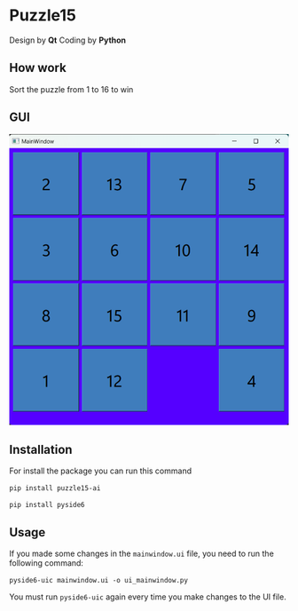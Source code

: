 # Puzzle15
Design by **Qt**
Coding by **Python**

## How work
Sort the puzzle from 1 to 16 to win

## GUI

![GUI](https://github.com/SinaHosseini/episode19/blob/bf5c26cea029f97be3af82bf71527d815b0884a2/puzzle15/image_puzzle15.png?raw=true)

## Installation
For install the package you can run this command
```
pip install puzzle15-ai
```
```
pip install pyside6
```

## Usage
If you made some changes in the ```mainwindow.ui``` file, you need to run the following command:
```
pyside6-uic mainwindow.ui -o ui_mainwindow.py
```
You must run ```pyside6-uic``` again every time you make changes to the UI file.